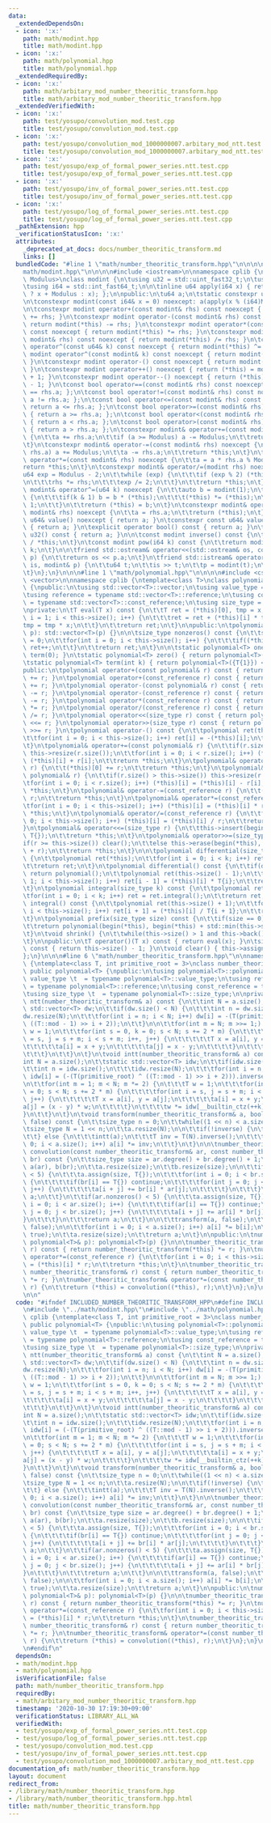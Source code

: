 ```yaml
---
data:
  _extendedDependsOn:
  - icon: ':x:'
    path: math/modint.hpp
    title: math/modint.hpp
  - icon: ':x:'
    path: math/polynomial.hpp
    title: math/polynomial.hpp
  _extendedRequiredBy:
  - icon: ':x:'
    path: math/arbitary_mod_number_theoritic_transform.hpp
    title: math/arbitary_mod_number_theoritic_transform.hpp
  _extendedVerifiedWith:
  - icon: ':x:'
    path: test/yosupo/convolution_mod.test.cpp
    title: test/yosupo/convolution_mod.test.cpp
  - icon: ':x:'
    path: test/yosupo/convolution_mod_1000000007.arbitary_mod_ntt.test.cpp
    title: test/yosupo/convolution_mod_1000000007.arbitary_mod_ntt.test.cpp
  - icon: ':x:'
    path: test/yosupo/exp_of_formal_power_series.ntt.test.cpp
    title: test/yosupo/exp_of_formal_power_series.ntt.test.cpp
  - icon: ':x:'
    path: test/yosupo/inv_of_formal_power_series.ntt.test.cpp
    title: test/yosupo/inv_of_formal_power_series.ntt.test.cpp
  - icon: ':x:'
    path: test/yosupo/log_of_formal_power_series.ntt.test.cpp
    title: test/yosupo/log_of_formal_power_series.ntt.test.cpp
  _pathExtension: hpp
  _verificationStatusIcon: ':x:'
  attributes:
    _deprecated_at_docs: docs/number_theoritic_transform.md
    links: []
  bundledCode: "#line 1 \"math/number_theoritic_transform.hpp\"\n\n\n\n#line 1 \"\
    math/modint.hpp\"\n\n\n\n#include <iostream>\n\nnamespace cplib {\ntemplate <std::uint_fast64_t\
    \ Modulus>\nclass modint {\n\tusing u32 = std::uint_fast32_t;\n\tusing u64 = std::uint_fast64_t;\n\
    \tusing i64 = std::int_fast64_t;\n\n\tinline u64 apply(i64 x) { return (x < 0\
    \ ? x + Modulus : x); };\n\npublic:\n\tu64 a;\n\tstatic constexpr u64 mod = Modulus;\n\
    \n\tconstexpr modint(const i64& x = 0) noexcept: a(apply(x % (i64)Modulus)) {}\n\
    \n\tconstexpr modint operator+(const modint& rhs) const noexcept { return modint(*this)\
    \ += rhs; }\n\tconstexpr modint operator-(const modint& rhs) const noexcept {\
    \ return modint(*this) -= rhs; }\n\tconstexpr modint operator*(const modint& rhs)\
    \ const noexcept { return modint(*this) *= rhs; }\n\tconstexpr modint operator/(const\
    \ modint& rhs) const noexcept { return modint(*this) /= rhs; }\n\tconstexpr modint\
    \ operator^(const u64& k) const noexcept { return modint(*this) ^= k; }\n\tconstexpr\
    \ modint operator^(const modint& k) const noexcept { return modint(*this) ^= k.value();\
    \ }\n\tconstexpr modint operator-() const noexcept { return modint(Modulus - a);\
    \ }\n\tconstexpr modint operator++() noexcept { return (*this) = modint(*this)\
    \ + 1; }\n\tconstexpr modint operator--() noexcept { return (*this) = modint(*this)\
    \ - 1; }\n\tconst bool operator==(const modint& rhs) const noexcept { return a\
    \ == rhs.a; };\n\tconst bool operator!=(const modint& rhs) const noexcept { return\
    \ a != rhs.a; };\n\tconst bool operator<=(const modint& rhs) const noexcept {\
    \ return a <= rhs.a; };\n\tconst bool operator>=(const modint& rhs) const noexcept\
    \ { return a >= rhs.a; };\n\tconst bool operator<(const modint& rhs) const noexcept\
    \ { return a < rhs.a; };\n\tconst bool operator>(const modint& rhs) const noexcept\
    \ { return a > rhs.a; };\n\tconstexpr modint& operator+=(const modint& rhs) noexcept\
    \ {\n\t\ta += rhs.a;\n\t\tif (a >= Modulus) a -= Modulus;\n\t\treturn *this;\n\
    \t}\n\tconstexpr modint& operator-=(const modint& rhs) noexcept {\n\t\tif (a <\
    \ rhs.a) a += Modulus;\n\t\ta -= rhs.a;\n\t\treturn *this;\n\t}\n\tconstexpr modint&\
    \ operator*=(const modint& rhs) noexcept {\n\t\ta = a * rhs.a % Modulus;\n\t\t\
    return *this;\n\t}\n\tconstexpr modint& operator/=(modint rhs) noexcept {\n\t\t\
    u64 exp = Modulus - 2;\n\t\twhile (exp) {\n\t\t\tif (exp % 2) (*this) *= rhs;\n\
    \n\t\t\trhs *= rhs;\n\t\t\texp /= 2;\n\t\t}\n\t\treturn *this;\n\t}\n\tconstexpr\
    \ modint& operator^=(u64 k) noexcept {\n\t\tauto b = modint(1);\n\t\twhile(k)\
    \ {\n\t\t\tif(k & 1) b = b * (*this);\n\t\t\t(*this) *= (*this);\n\t\t\tk >>=\
    \ 1;\n\t\t}\n\t\treturn (*this) = b;\n\t}\n\tconstexpr modint& operator=(const\
    \ modint& rhs) noexcept {\n\t\ta = rhs.a;\n\t\treturn (*this);\n\t}\n\n\tconstexpr\
    \ u64& value() noexcept { return a; }\n\tconstexpr const u64& value() const noexcept\
    \ { return a; }\n\texplicit operator bool() const { return a; }\n\texplicit operator\
    \ u32() const { return a; }\n\n\tconst modint inverse() const {\n\t\treturn modint(1)\
    \ / *this;\n\t}\n\tconst modint pow(i64 k) const {\n\t\treturn modint(*this) ^\
    \ k;\n\t}\n\n\tfriend std::ostream& operator<<(std::ostream& os, const modint&\
    \ p) {\n\t\treturn os << p.a;\n\t}\n\tfriend std::istream& operator>>(std::istream&\
    \ is, modint& p) {\n\t\tu64 t;\n\t\tis >> t;\n\t\tp = modint(t);\n\t\treturn is;\n\
    \t}\n};\n}\n\n\n#line 1 \"math/polynomial.hpp\"\n\n\n\n#include <cstdint>\n#include\
    \ <vector>\n\nnamespace cplib {\ntemplate<class T>\nclass polynomial: public std::vector<T>\
    \ {\npublic:\n\tusing std::vector<T>::vector;\n\tusing value_type = typename std::vector<T>::value_type;\n\
    \tusing reference = typename std::vector<T>::reference;\n\tusing const_reference\
    \ = typename std::vector<T>::const_reference;\n\tusing size_type = typename std::vector<T>::size_type;\n\
    \nprivate:\n\tT eval(T x) const {\n\t\tT ret = (*this)[0], tmp = x;\n\t\tfor(int\
    \ i = 1; i < this->size(); i++) {\n\t\t\tret = ret + (*this)[i] * tmp;\n\t\t\t\
    tmp = tmp * x;\n\t\t}\n\t\treturn ret;\n\t}\n\npublic:\n\tpolynomial(const std::vector<T>&\
    \ p): std::vector<T>(p) {}\n\n\tsize_type nonzeros() const {\n\t\tsize_type ret\
    \ = 0;\n\t\tfor(int i = 0; i < this->size(); i++) {\n\t\t\tif((*this)[i] != T{})\
    \ ret++;\n\t\t}\n\t\treturn ret;\n\t}\n\n\tstatic polynomial<T> one() { return\
    \ term(0); }\n\tstatic polynomial<T> zero() { return polynomial<T>({T{0}}); }\n\
    \tstatic polynomial<T> term(int k) { return polynomial<T>({T{1}}) << k; }\n\n\
    public:\n\tpolynomial operator+(const polynomial& r) const { return polynomial(*this)\
    \ += r; }\n\tpolynomial operator+(const_reference r) const { return polynomial(*this)\
    \ += r; }\n\tpolynomial operator-(const polynomial& r) const { return polynomial(*this)\
    \ -= r; }\n\tpolynomial operator-(const_reference r) const { return polynomial(*this)\
    \ -= r; }\n\tpolynomial operator*(const_reference r) const { return polynomial(*this)\
    \ *= r; }\n\tpolynomial operator/(const_reference r) const { return polynomial(*this)\
    \ /= r; }\n\tpolynomial operator<<(size_type r) const { return polynomial(*this)\
    \ <<= r; }\n\tpolynomial operator>>(size_type r) const { return polynomial(*this)\
    \ >>= r; }\n\tpolynomial operator-() const {\n\t\tpolynomial ret(this->size());\n\
    \t\tfor(int i = 0; i < this->size(); i++) ret[i] = -(*this)[i];\n\t\treturn ret;\n\
    \t}\n\tpolynomial& operator+=(const polynomial& r) {\n\t\tif(r.size() > this->size())\
    \ this->resize(r.size());\n\t\tfor(int i = 0; i < r.size(); i++) (*this)[i] =\
    \ (*this)[i] + r[i];\n\t\treturn *this;\n\t}\n\tpolynomial& operator+=(const_reference\
    \ r) {\n\t\t(*this)[0] += r;\n\t\treturn *this;\n\t}\n\tpolynomial& operator-=(const\
    \ polynomial& r) {\n\t\tif(r.size() > this->size()) this->resize(r.size());\n\t\
    \tfor(int i = 0; i < r.size(); i++) (*this)[i] = (*this)[i] - r[i];\n\t\treturn\
    \ *this;\n\t}\n\tpolynomial& operator-=(const_reference r) {\n\t\t(*this)[0] -=\
    \ r;\n\t\treturn *this;\n\t}\n\tpolynomial& operator*=(const_reference r) {\n\t\
    \tfor(int i = 0; i < this->size(); i++) (*this)[i] = (*this)[i] * r;\n\t\treturn\
    \ *this;\n\t}\n\tpolynomial& operator/=(const_reference r) {\n\t\tfor(int i =\
    \ 0; i < this->size(); i++) (*this)[i] = (*this)[i] / r;\n\t\treturn *this;\n\t\
    }\n\tpolynomial& operator<<=(size_type r) {\n\t\tthis->insert(begin(*this), r,\
    \ T{});\n\t\treturn *this;\n\t}\n\tpolynomial& operator>>=(size_type r) {\n\t\t\
    if(r >= this->size()) clear();\n\t\telse this->erase(begin(*this), begin(*this)\
    \ + r);\n\t\treturn *this;\n\t}\n\n\tpolynomial differential(size_type k) const\
    \ {\n\t\tpolynomial ret(*this);\n\t\tfor(int i = 0; i < k; i++) ret = ret.differential();\n\
    \t\treturn ret;\n\t}\n\tpolynomial differential() const {\n\t\tif(degree() < 1)\
    \ return polynomial();\n\t\tpolynomial ret(this->size() - 1);\n\t\tfor(int i =\
    \ 1; i < this->size(); i++) ret[i - 1] = (*this)[i] * T{i};\n\t\treturn ret;\n\
    \t}\n\tpolynomial integral(size_type k) const {\n\t\tpolynomial ret(*this);\n\t\
    \tfor(int i = 0; i < k; i++) ret = ret.integral();\n\t\treturn ret;\n\t}\n\tpolynomial\
    \ integral() const {\n\t\tpolynomial ret(this->size() + 1);\n\t\tfor(int i = 0;\
    \ i < this->size(); i++) ret[i + 1] = (*this)[i] / T{i + 1};\n\t\treturn ret;\n\
    \t}\n\tpolynomial prefix(size_type size) const {\n\t\tif(size == 0) return polynomial();\n\
    \t\treturn polynomial(begin(*this), begin(*this) + std::min(this->size(), size));\n\
    \t}\n\tvoid shrink() {\n\t\twhile(this->size() > 1 and this->back() == T{}) this->pop_back();\n\
    \t}\n\npublic:\n\tT operator()(T x) const { return eval(x); }\n\tsize_type degree()\
    \ const { return this->size() - 1; }\n\tvoid clear() { this->assign(1, T{}); }\n\
    };\n}\n\n\n#line 6 \"math/number_theoritic_transform.hpp\"\n\nnamespace cplib\
    \ {\ntemplate<class T, int primitive_root = 3>\nclass number_theoritic_transform:\
    \ public polynomial<T> {\npublic:\n\tusing polynomial<T>::polynomial;\n\tusing\
    \ value_type \t  = typename polynomial<T>::value_type;\n\tusing reference \t \
    \ = typename polynomial<T>::reference;\n\tusing const_reference = typename polynomial<T>::const_reference;\n\
    \tusing size_type \t  = typename polynomial<T>::size_type;\n\nprivate:\n\tvoid\
    \ ntt(number_theoritic_transform& a) const {\n\t\tint N = a.size();\n\t\tstatic\
    \ std::vector<T> dw;\n\t\tif(dw.size() < N) {\n\t\t\tint n = dw.size();\n\t\t\t\
    dw.resize(N);\n\t\t\tfor(int i = n; i < N; i++) dw[i] = -(T(primitive_root) ^\
    \ ((T::mod - 1) >> i + 2));\n\t\t}\n\n\t\tfor(int m = N; m >>= 1;) {\n\t\t\tT\
    \ w = 1;\n\t\t\tfor(int s = 0, k = 0; s < N; s += 2 * m) {\n\t\t\t\tfor(int i\
    \ = s, j = s + m; i < s + m; i++, j++) {\n\t\t\t\t\tT x = a[i], y = a[j] * w;\n\
    \t\t\t\t\ta[i] = x + y;\n\t\t\t\t\ta[j] = x - y;\n\t\t\t\t}\n\t\t\t\tw *= dw[__builtin_ctz(++k)];\n\
    \t\t\t}\n\t\t}\n\t}\n\tvoid intt(number_theoritic_transform& a) const {\n\t\t\
    int N = a.size();\n\t\tstatic std::vector<T> idw;\n\t\tif(idw.size() < N) {\n\t\
    \t\tint n = idw.size();\n\t\t\tidw.resize(N);\n\t\t\tfor(int i = n; i < N; i++)\
    \ idw[i] = (-(T(primitive_root) ^ ((T::mod - 1) >> i + 2))).inverse();\n\t\t}\n\
    \n\t\tfor(int m = 1; m < N; m *= 2) {\n\t\t\tT w = 1;\n\t\t\tfor(int s = 0, k\
    \ = 0; s < N; s += 2 * m) {\n\t\t\t\tfor(int i = s, j = s + m; i < s + m; i++,\
    \ j++) {\n\t\t\t\t\tT x = a[i], y = a[j];\n\t\t\t\t\ta[i] = x + y;\n\t\t\t\t\t\
    a[j] = (x - y) * w;\n\t\t\t\t}\n\t\t\t\tw *= idw[__builtin_ctz(++k)];\n\t\t\t\
    }\n\t\t}\n\t}\n\tvoid transform(number_theoritic_transform& a, bool inverse =\
    \ false) const {\n\t\tsize_type n = 0;\n\t\twhile((1 << n) < a.size()) n++;\n\t\
    \tsize_type N = 1 << n;\n\t\ta.resize(N);\n\n\t\tif(!inverse) {\n\t\t\tntt(a);\n\
    \t\t} else {\n\t\t\tintt(a);\n\t\t\tT inv = T(N).inverse();\n\t\t\tfor(int i =\
    \ 0; i < a.size(); i++) a[i] *= inv;\n\t\t}\n\t}\n\n\tnumber_theoritic_transform\
    \ convolution(const number_theoritic_transform& ar, const number_theoritic_transform&\
    \ br) const {\n\t\tsize_type size = ar.degree() + br.degree() + 1;\n\t\tnumber_theoritic_transform\
    \ a(ar), b(br);\n\t\ta.resize(size);\n\t\tb.resize(size);\n\n\t\tif(br.nonzeros()\
    \ < 5) {\n\t\t\ta.assign(size, T{});\n\t\t\tfor(int i = 0; i < br.size(); i++)\
    \ {\n\t\t\t\tif(br[i] == T{}) continue;\n\t\t\t\tfor(int j = 0; j < ar.size();\
    \ j++) {\n\t\t\t\t\ta[i + j] += br[i] * ar[j];\n\t\t\t\t}\n\t\t\t}\n\t\t\treturn\
    \ a;\n\t\t}\n\t\tif(ar.nonzeros() < 5) {\n\t\t\ta.assign(size, T{});\n\t\t\tfor(int\
    \ i = 0; i < ar.size(); i++) {\n\t\t\t\tif(ar[i] == T{}) continue;\n\t\t\t\tfor(int\
    \ j = 0; j < br.size(); j++) {\n\t\t\t\t\ta[i + j] += ar[i] * br[j];\n\t\t\t\t\
    }\n\t\t\t}\n\t\t\treturn a;\n\t\t}\n\n\t\ttransform(a, false);\n\t\ttransform(b,\
    \ false);\n\n\t\tfor(int i = 0; i < a.size(); i++) a[i] *= b[i];\n\t\ttransform(a,\
    \ true);\n\t\ta.resize(size);\n\t\treturn a;\n\t}\n\npublic:\n\tnumber_theoritic_transform(const\
    \ polynomial<T>& p): polynomial<T>(p) {}\n\n\tnumber_theoritic_transform operator*(const_reference\
    \ r) const { return number_theoritic_transform(*this) *= r; }\n\tnumber_theoritic_transform&\
    \ operator*=(const_reference r) {\n\t\tfor(int i = 0; i < this->size(); i++) (*this)[i]\
    \ = (*this)[i] * r;\n\t\treturn *this;\n\t}\n\tnumber_theoritic_transform operator*(const\
    \ number_theoritic_transform& r) const { return number_theoritic_transform(*this)\
    \ *= r; }\n\tnumber_theoritic_transform& operator*=(const number_theoritic_transform&\
    \ r) {\n\t\treturn (*this) = convolution((*this), r);\n\t}\n};\n}\n// @docs docs/number_theoritic_transform.md\n\
    \n\n"
  code: "#ifndef INCLUDED_NUMBER_THEORITIC_TRANSFORM_HPP\n#define INCLUDED_NUMBER_THEORITIC_TRANSFORM_HPP\n\
    \n#include \"../math/modint.hpp\"\n#include \"../math/polynomial.hpp\"\n\nnamespace\
    \ cplib {\ntemplate<class T, int primitive_root = 3>\nclass number_theoritic_transform:\
    \ public polynomial<T> {\npublic:\n\tusing polynomial<T>::polynomial;\n\tusing\
    \ value_type \t  = typename polynomial<T>::value_type;\n\tusing reference \t \
    \ = typename polynomial<T>::reference;\n\tusing const_reference = typename polynomial<T>::const_reference;\n\
    \tusing size_type \t  = typename polynomial<T>::size_type;\n\nprivate:\n\tvoid\
    \ ntt(number_theoritic_transform& a) const {\n\t\tint N = a.size();\n\t\tstatic\
    \ std::vector<T> dw;\n\t\tif(dw.size() < N) {\n\t\t\tint n = dw.size();\n\t\t\t\
    dw.resize(N);\n\t\t\tfor(int i = n; i < N; i++) dw[i] = -(T(primitive_root) ^\
    \ ((T::mod - 1) >> i + 2));\n\t\t}\n\n\t\tfor(int m = N; m >>= 1;) {\n\t\t\tT\
    \ w = 1;\n\t\t\tfor(int s = 0, k = 0; s < N; s += 2 * m) {\n\t\t\t\tfor(int i\
    \ = s, j = s + m; i < s + m; i++, j++) {\n\t\t\t\t\tT x = a[i], y = a[j] * w;\n\
    \t\t\t\t\ta[i] = x + y;\n\t\t\t\t\ta[j] = x - y;\n\t\t\t\t}\n\t\t\t\tw *= dw[__builtin_ctz(++k)];\n\
    \t\t\t}\n\t\t}\n\t}\n\tvoid intt(number_theoritic_transform& a) const {\n\t\t\
    int N = a.size();\n\t\tstatic std::vector<T> idw;\n\t\tif(idw.size() < N) {\n\t\
    \t\tint n = idw.size();\n\t\t\tidw.resize(N);\n\t\t\tfor(int i = n; i < N; i++)\
    \ idw[i] = (-(T(primitive_root) ^ ((T::mod - 1) >> i + 2))).inverse();\n\t\t}\n\
    \n\t\tfor(int m = 1; m < N; m *= 2) {\n\t\t\tT w = 1;\n\t\t\tfor(int s = 0, k\
    \ = 0; s < N; s += 2 * m) {\n\t\t\t\tfor(int i = s, j = s + m; i < s + m; i++,\
    \ j++) {\n\t\t\t\t\tT x = a[i], y = a[j];\n\t\t\t\t\ta[i] = x + y;\n\t\t\t\t\t\
    a[j] = (x - y) * w;\n\t\t\t\t}\n\t\t\t\tw *= idw[__builtin_ctz(++k)];\n\t\t\t\
    }\n\t\t}\n\t}\n\tvoid transform(number_theoritic_transform& a, bool inverse =\
    \ false) const {\n\t\tsize_type n = 0;\n\t\twhile((1 << n) < a.size()) n++;\n\t\
    \tsize_type N = 1 << n;\n\t\ta.resize(N);\n\n\t\tif(!inverse) {\n\t\t\tntt(a);\n\
    \t\t} else {\n\t\t\tintt(a);\n\t\t\tT inv = T(N).inverse();\n\t\t\tfor(int i =\
    \ 0; i < a.size(); i++) a[i] *= inv;\n\t\t}\n\t}\n\n\tnumber_theoritic_transform\
    \ convolution(const number_theoritic_transform& ar, const number_theoritic_transform&\
    \ br) const {\n\t\tsize_type size = ar.degree() + br.degree() + 1;\n\t\tnumber_theoritic_transform\
    \ a(ar), b(br);\n\t\ta.resize(size);\n\t\tb.resize(size);\n\n\t\tif(br.nonzeros()\
    \ < 5) {\n\t\t\ta.assign(size, T{});\n\t\t\tfor(int i = 0; i < br.size(); i++)\
    \ {\n\t\t\t\tif(br[i] == T{}) continue;\n\t\t\t\tfor(int j = 0; j < ar.size();\
    \ j++) {\n\t\t\t\t\ta[i + j] += br[i] * ar[j];\n\t\t\t\t}\n\t\t\t}\n\t\t\treturn\
    \ a;\n\t\t}\n\t\tif(ar.nonzeros() < 5) {\n\t\t\ta.assign(size, T{});\n\t\t\tfor(int\
    \ i = 0; i < ar.size(); i++) {\n\t\t\t\tif(ar[i] == T{}) continue;\n\t\t\t\tfor(int\
    \ j = 0; j < br.size(); j++) {\n\t\t\t\t\ta[i + j] += ar[i] * br[j];\n\t\t\t\t\
    }\n\t\t\t}\n\t\t\treturn a;\n\t\t}\n\n\t\ttransform(a, false);\n\t\ttransform(b,\
    \ false);\n\n\t\tfor(int i = 0; i < a.size(); i++) a[i] *= b[i];\n\t\ttransform(a,\
    \ true);\n\t\ta.resize(size);\n\t\treturn a;\n\t}\n\npublic:\n\tnumber_theoritic_transform(const\
    \ polynomial<T>& p): polynomial<T>(p) {}\n\n\tnumber_theoritic_transform operator*(const_reference\
    \ r) const { return number_theoritic_transform(*this) *= r; }\n\tnumber_theoritic_transform&\
    \ operator*=(const_reference r) {\n\t\tfor(int i = 0; i < this->size(); i++) (*this)[i]\
    \ = (*this)[i] * r;\n\t\treturn *this;\n\t}\n\tnumber_theoritic_transform operator*(const\
    \ number_theoritic_transform& r) const { return number_theoritic_transform(*this)\
    \ *= r; }\n\tnumber_theoritic_transform& operator*=(const number_theoritic_transform&\
    \ r) {\n\t\treturn (*this) = convolution((*this), r);\n\t}\n};\n}\n// @docs docs/number_theoritic_transform.md\n\
    \n#endif\n"
  dependsOn:
  - math/modint.hpp
  - math/polynomial.hpp
  isVerificationFile: false
  path: math/number_theoritic_transform.hpp
  requiredBy:
  - math/arbitary_mod_number_theoritic_transform.hpp
  timestamp: '2020-10-30 17:19:30+09:00'
  verificationStatus: LIBRARY_ALL_WA
  verifiedWith:
  - test/yosupo/exp_of_formal_power_series.ntt.test.cpp
  - test/yosupo/log_of_formal_power_series.ntt.test.cpp
  - test/yosupo/convolution_mod.test.cpp
  - test/yosupo/inv_of_formal_power_series.ntt.test.cpp
  - test/yosupo/convolution_mod_1000000007.arbitary_mod_ntt.test.cpp
documentation_of: math/number_theoritic_transform.hpp
layout: document
redirect_from:
- /library/math/number_theoritic_transform.hpp
- /library/math/number_theoritic_transform.hpp.html
title: math/number_theoritic_transform.hpp
---
```


